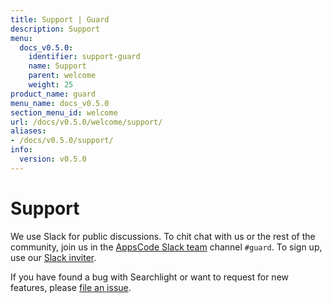 ```yaml
---
title: Support | Guard
description: Support
menu:
  docs_v0.5.0:
    identifier: support-guard
    name: Support
    parent: welcome
    weight: 25
product_name: guard
menu_name: docs_v0.5.0
section_menu_id: welcome
url: /docs/v0.5.0/welcome/support/
aliases:
- /docs/v0.5.0/support/
info:
  version: v0.5.0
---
```


# Support

We use Slack for public discussions. To chit chat with us or the rest of the community, join us in the [AppsCode Slack team](https://appscode.slack.com/messages/C8M8HANQ0/details/) channel `#guard`. To sign up, use our [Slack inviter](https://slack.appscode.com/).

If you have found a bug with Searchlight or want to request for new features, please [file an issue](https://github.com/appscode/guard/issues/new).
